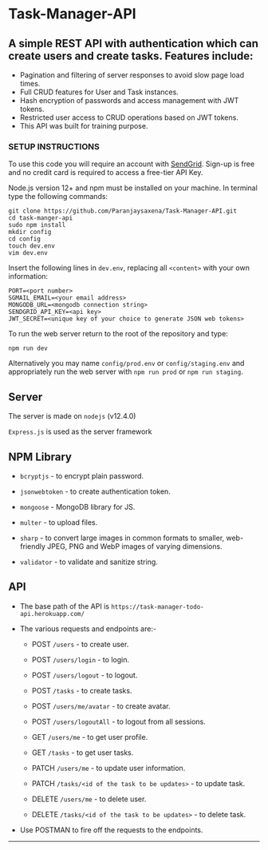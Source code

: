 # Task-Manager-API

## A simple REST API with authentication which can create users and create tasks.  Features include:

- Pagination and filtering of server responses to avoid slow page load times.
- Full CRUD features for User and Task instances.
- Hash encryption of passwords and access management with JWT tokens.  
- Restricted user access to CRUD operations based on JWT tokens.
- This API was built for training purpose.

### SETUP INSTRUCTIONS

To use this code you will require an account with [SendGrid](https://signup.sendgrid.com/).  Sign-up is free and no credit card is required to access a free-tier API Key.

Node.js version 12+ and npm must be installed on your machine.  In terminal type the following commands:
```
git clone https://github.com/Paranjaysaxena/Task-Manager-API.git
cd task-manger-api
sudo npm install
mkdir config
cd config
touch dev.env
vim dev.env
```

Insert the following lines in `dev.env`, replacing all `<content>` with your own information:

```
PORT=<port number>
SGMAIL_EMAIL=<your email address>
MONGODB_URL=<mongodb connection string>
SENDGRID_API_KEY=<api key>
JWT_SECRET=<unique key of your choice to generate JSON web tokens>
```

To run the web server return to the root of the repository and type:
```
npm run dev
```
Alternatively you may name `config/prod.env` or `config/staging.env` and appropriately run the web server with `npm run prod` or `npm run staging`.

## Server

The server is made on `nodejs` (v12.4.0)

`Express.js` is used as the server framework

## NPM Library

* `bcryptjs` - to encrypt plain password.

* `jsonwebtoken` - to create authentication token.

* `mongoose` - MongoDB library for JS.

* `multer` - to upload files.

* `sharp` - to convert large images in common formats to smaller, web-friendly JPEG, PNG and WebP images of varying dimensions.

* `validator` - to validate and sanitize string.


## API

* The base path of the API is `https://task-manager-todo-api.herokuapp.com/`

* The various requests and endpoints are:-

  * POST `/users` - to create user.

  * POST `/users/login` - to login.

  * POST `/users/logout` - to logout.

  * POST `/tasks` - to create tasks.
  
  * POST `/users/me/avatar` - to create avatar.

  * POST `/users/logoutAll` - to logout from all sessions.

  * GET `/users/me` - to get user profile.

  * GET `/tasks` - to get user tasks.

  * PATCH `/users/me` - to update user information.

  * PATCH `/tasks/<id of the task to be updates>` - to update task.

  * DELETE `/users/me` - to delete user.

  * DELETE `/tasks/<id of the task to be updates>` - to delete task.

* Use POSTMAN to fire off the requests to the endpoints.

---
